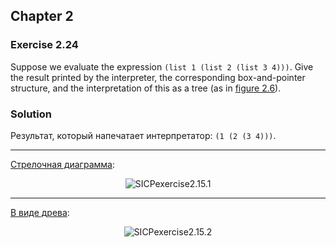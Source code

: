 ## Chapter 2

### Exercise 2.24

Suppose we evaluate the expression `(list 1 (list 2 (list 3 4)))`. Give the result printed by the interpreter, the corresponding box-and-pointer structure, and the interpretation of this as a tree (as in [figure 2.6](https://mitpress.mit.edu/sites/default/files/sicp/full-text/book/book-Z-H-15.html#%_fig_2.6)). 

### Solution

Результат, который напечатает интерпретатор: `(1 (2 (3 4)))`.

---

[Стрелочная диаграмма](https://miro.com/app/embed/o9J_kxsm9XM=):

<p align="center">
  <img src="https://i.ibb.co/WPrxzzW/SICPexercise2-15-1.jpg" alt="SICPexercise2.15.1" title="SICPexercise2.15.1">
</p>

---

[В виде древа](https://miro.com/app/embed/o9J_kxtZzIs=):

<p align="center">
  <img src="https://i.ibb.co/YPDBgyt/SICPexercise2-15-2.jpg" alt="SICPexercise2.15.2" title="SICPexercise2.15.2">
</p>
